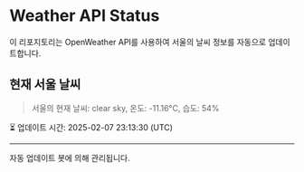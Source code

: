 
# Weather API Status

이 리포지토리는 OpenWeather API를 사용하여 서울의 날씨 정보를 자동으로 업데이트합니다.

## 현재 서울 날씨
> 서울의 현재 날씨: clear sky, 온도: -11.16°C, 습도: 54%

⏳ 업데이트 시간: 2025-02-07 23:13:30 (UTC)

---
자동 업데이트 봇에 의해 관리됩니다.
